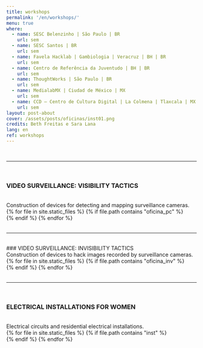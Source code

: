 ```yaml
---
title: workshops
permalink: '/en/workshops/'
menu: true
where: 
  - name: SESC Belenzinho | São Paulo | BR
    url: sem
  - name: SESC Santos | BR
    url: sem
  - name: Favela Hacklab | Gambiologia | Veracruz | BH | BR
    url: sem
  - name: Centro de Referência da Juventudo | BH | BR
    url: sem
  - name: ThoughtWorks | São Paulo | BR
    url: sem 
  - name: MedialabMX | Ciudad de México | MX
    url: sem
  - name: CCD – Centro de Cultura Digital | La Colmena | Tlaxcala | MX
    url: sem
layout: post-about
cover: /assets/posts/oficinas/inst01.png
credits: Beth Freitas e Sara Lana
lang: en
ref: workshops
---
```


<br>

---


<br>

### VIDEO SURVEILLANCE: VISIBILITY TACTICS
<br>
Construction of devices for detecting and mapping surveillance cameras.
<br>
  <div id="swipebox-gallery">
    {% for file in site.static_files %}
      {% if file.path contains "oficina_pc" %}
          <div class="swipebox">
            <img src="{{ site.baseurl }}{{ file.path }}" alt="">
          </div>
      {% endif %}
    {% endfor %}
  </div>
<br>

---

<br>
### VIDEO SURVEILLANCE: INVISIBILITY TACTICS
<br>
Construction of devices to hack images recorded by surveillance cameras.
<br>
  <div id="swipebox-gallery">
    {% for file in site.static_files %}
      {% if file.path contains "oficina_inv" %}
          <div class="swipebox">
            <img src="{{ site.baseurl }}{{ file.path }}" alt="">
          </div>
      {% endif %}
    {% endfor %}
  </div>

<br>

---

<br>

### ELECTRICAL INSTALLATIONS FOR WOMEN
<br>
Electrical circuits and residential electrical installations. 
<br>
  <div id="swipebox-gallery">
    {% for file in site.static_files %}
      {% if file.path contains "inst" %}
          <div class="swipebox">
            <img src="{{ site.baseurl }}{{ file.path }}" alt="">
          </div>
      {% endif %}
    {% endfor %}
  </div>
  
<br>
